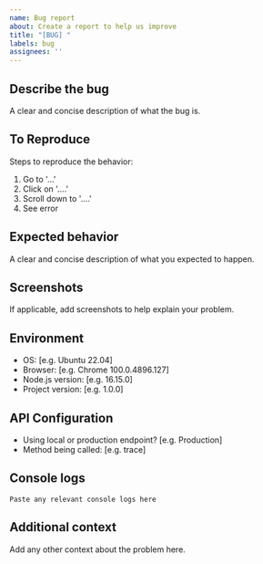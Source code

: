 ```yaml
---
name: Bug report
about: Create a report to help us improve
title: "[BUG] "
labels: bug
assignees: ''
---
```


## Describe the bug
A clear and concise description of what the bug is.

## To Reproduce
Steps to reproduce the behavior:
1. Go to '...'
2. Click on '....'
3. Scroll down to '....'
4. See error

## Expected behavior
A clear and concise description of what you expected to happen.

## Screenshots
If applicable, add screenshots to help explain your problem.

## Environment
- OS: [e.g. Ubuntu 22.04]
- Browser: [e.g. Chrome 100.0.4896.127]
- Node.js version: [e.g. 16.15.0]
- Project version: [e.g. 1.0.0]

## API Configuration
- Using local or production endpoint? [e.g. Production]
- Method being called: [e.g. trace]

## Console logs
```
Paste any relevant console logs here
```

## Additional context
Add any other context about the problem here.
